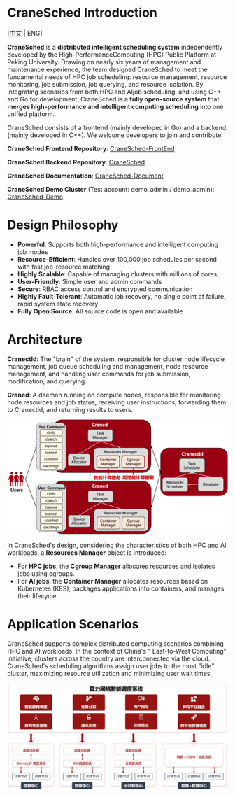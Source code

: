 # CraneSched Introduction #

[[中文](./README.md) | ENG]

**CraneSched** is a **distributed intelligent scheduling system** independently developed by the
High-PerformanceComputing (HPC) Public Platform at Peking University. Drawing on nearly six years of management and
maintenance experience, the team designed CraneSched to meet the fundamental needs of HPC job scheduling: resource
management, resource monitoring, job submission, job querying, and resource isolation. By integrating scenarios from
both HPC and AIjob scheduling, and using C++ and Go for development, CraneSched is a **fully open-source system** that
**merges high-performance and intelligent computing scheduling** into one unified platform.

CraneSched consists of a frontend (mainly developed in Go) and a backend (mainly developed in C++). We welcome
developers to join and contribute!

**CraneSched Frontend Repository**: [CraneSched-FrontEnd](https://github.com/PKUHPC/CraneSched-FrontEnd)

**CraneSched Backend Repository**: [CraneSched](https://github.com/PKUHPC/CraneSched)

**CraneSched Documentation**: [CraneSched-Document](https://pkuhpc.github.io/CraneSched-document)

**CraneSched Demo Cluster** (Test account: demo_admin /
demo_admin): [CraneSched-Demo](https://hpc.pku.edu.cn/demo/cranesched)

# Design Philosophy #

- **Powerful**: Supports both high-performance and intelligent computing job modes
- **Resource-Efficient**: Handles over 100,000 job schedules per second with fast job-resource matching
- **Highly Scalable**: Capable of managing clusters with millions of cores
- **User-Friendly**: Simple user and admin commands
- **Secure**: RBAC access control and encrypted communication
- **Highly Fault-Tolerant**: Automatic job recovery, no single point of failure, rapid system state recovery
- **Fully Open Source**: All source code is open and available

# Architecture #

**Cranectld**: The "brain" of the system, responsible for cluster node lifecycle management, job queue scheduling and
management, node resource management, and handling user commands for job submission, modification, and querying.

**Craned**: A daemon running on compute nodes, responsible for monitoring node resources and job status, receiving user
instructions, forwarding them to Cranectld, and returning results to users.

![Architecture](./docs/images/Architecture.png)

In CraneSched's design, considering the characteristics of both HPC and AI workloads, a **Resources Manager** object is
introduced:

- For **HPC jobs**, the **Cgroup Manager** allocates resources and isolates jobs using cgroups.
- For **AI jobs**, the **Container Manager** allocates resources based on Kubernetes (K8S), packages applications into
  containers, and manages their lifecycle.

# Application Scenarios #

CraneSched supports complex distributed computing scenarios combining HPC and AI workloads. In the context of China's "
East-to-West Computing" initiative, clusters across the country are interconnected via the cloud. CraneSched's
scheduling algorithms assign user jobs to the most "idle" cluster, maximizing resource utilization and minimizing user
wait times.

![Scenario](./docs/images/Scenario.png)